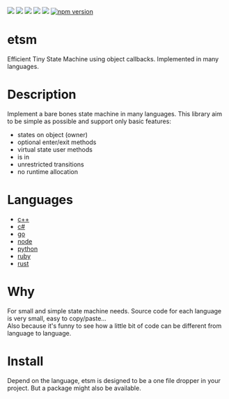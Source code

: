 [![](https://img.shields.io/badge/license-MIT-blue.svg)](LICENSE)
[![](https://img.shields.io/nuget/v/etsm.svg)](https://www.nuget.org/packages/etsm)
[![](https://img.shields.io/crates/v/etsm.svg)](https://crates.io/crates/etsm)
[![](https://badge.fury.io/py/etsm.svg)](https://badge.fury.io/py/etsm)
[![](https://badge.fury.io/rb/etsm.svg)](https://badge.fury.io/rb/etsm)
[![npm version](https://badge.fury.io/js/etsm.svg)](https://badge.fury.io/js/etsm)

# etsm
Efficient Tiny State Machine using object callbacks. Implemented in many languages. 

# Description
Implement a bare bones state machine in many languages. This library aim to be simple as possible and support only basic features: 

- states on object (owner)
- optional enter/exit methods
- virtual state user methods
- is in
- unrestricted transitions
- no runtime allocation

# Languages
- [c++](c++)
- [c#](cs)
- [go](go)
- [node](node/etsm)
- [python](python/etsm)
- [ruby](ruby/etsm)
- [rust](rust/etsm) 

# Why
For small and simple state machine needs. Source code for each language is very small, easy to copy/paste...\
Also because it's funny to see how a little bit of code can be different from language to language.

# Install
Depend on the language, etsm is designed to be a one file dropper in your project. But a package might also be available.
